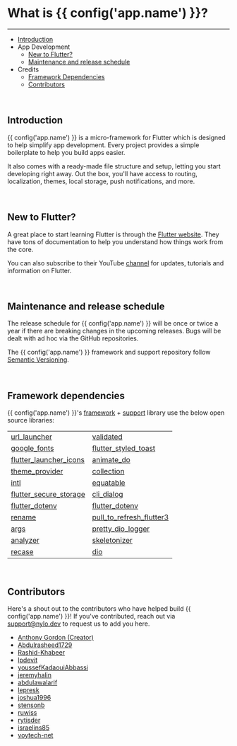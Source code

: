 # What is {{ config('app.name') }}?

---

<a name="section-1"></a>
- [Introduction](#introduction "Introduction")
- App Development
	- [New to Flutter?](#new-to-flutter "New to Flutter?")
	- [Maintenance and release schedule](#maintenance-and-release-schedule "Maintenance and release schedule")
- Credits
	- [Framework Dependencies](#framework-dependencies "Framework Dependencies")
	- [Contributors](#contributors "Contributors")


<div id="introduction"></div>
<br>

## Introduction

{{ config('app.name') }} is a micro-framework for Flutter which is designed to help simplify app development. Every project provides a simple boilerplate to help you build apps easier. 

It also comes with a ready-made file structure and setup, letting you start developing right away. Out the box, you'll have access to routing, localization, themes, local storage, push notifications, and more.

<div id="new-to-flutter"></div>
<br>

## New to Flutter?

A great place to start learning Flutter is through the <a href="https://flutter.dev" target="_BLANK">Flutter website</a>. 
They have tons of documentation to help you understand how things work from the core. 

You can also subscribe to their YouTube <a href="https://www.youtube.com/c/flutterdev/featured" target="_BLANK">channel</a> for updates, tutorials and information on Flutter.


<div id="maintenance-and-release-schedule"></div>
<br>

## Maintenance and release schedule

The release schedule for {{ config('app.name') }} will be once or twice a year if there are breaking changes in the upcoming releases. Bugs will be dealt with ad hoc via the GitHub repositories.

The {{ config('app.name') }} framework and support repository follow <a href="https://semver.org" target="_BLANK">Semantic Versioning</a>.

<div id="framework-dependencies"></div>
<br>

## Framework dependencies

{{ config('app.name') }}'s <a href="https://github.com/nylo-core/framework" target="_BLANK">framework</a> + <a href="https://github.com/nylo-core/support" target="_BLANK">support</a> library use the below open source libraries:


|  |  |
--- | --- |
| [url\_launcher](https://pub.dev/packages/url_launcher) | [validated](https://pub.dev/packages/validated) |
| [google\_fonts](https://pub.dev/packages/google_fonts) | [flutter\_styled\_toast](https://pub.dev/packages/flutter_styled_toast) |
| [flutter\_launcher\_icons](https://pub.dev/packages/flutter_launcher_icons) | [animate_do](https://pub.dev/packages/animate_do) |
| [theme\_provider](https://pub.dev/packages/theme_provider) | [collection](https://pub.dev/packages/collection) |
| [intl](https://pub.dev/packages/intl) | [equatable](https://pub.dev/packages/equatable) |
| [flutter\_secure\_storage](https://pub.dev/packages/flutter_secure_storage) | [cli\_dialog](https://pub.dev/packages/cli_dialog) |
| [flutter\_dotenv](https://pub.dev/packages/flutter_dotenv) | [flutter_dotenv](https://pub.dev/packages/flutter_dotenv) |
| [rename](https://pub.dev/packages/rename) | [pull_to_refresh_flutter3](https://pub.dev/packages/pull_to_refresh_flutter3) |
| [args](https://pub.dev/packages/args) | [pretty\_dio\_logger](https://pub.dev/packages/pretty_dio_logger) |
| [analyzer](https://pub.dev/packages/analyzer) | [skeletonizer](https://pub.dev/packages/skeletonizer) |
| [recase](https://pub.dev/packages/recase) | [dio](https://pub.dev/packages/dio) |


<div id="contributors"></div>
<br>

## Contributors

Here's a shout out to the contributors who have helped build {{ config('app.name') }}! If you've contributed, reach out via <a href="mailto:support@nylo.dev">support@nylo.dev</a> to request us to add you here.

- <a href="https://github.com/agordn52" target="_blank">Anthony Gordon (Creator)</a>
- <a href="https://github.com/Abdulrasheed1729" target="_blank">Abdulrasheed1729</a>
- <a href="https://github.com/Rashid-Khabeer" target="_blank">Rashid-Khabeer</a>
- <a href="https://github.com/lpdevit" target="_blank">lpdevit</a>
- <a href="https://github.com/youssefKadaouiAbbassi" target="_blank">youssefKadaouiAbbassi</a>
- <a href="https://github.com/jeremyhalin" target="_blank">jeremyhalin</a>
- <a href="https://github.com/abdulawalarif" target="_blank">abdulawalarif</a>
- <a href="https://github.com/lepresk" target="_blank">lepresk</a>
- <a href="https://github.com/joshua1996" target="_blank">joshua1996</a>
- <a href="https://github.com/stensonb" target="_blank">stensonb</a>
- <a href="https://github.com/ruwiss" target="_blank">ruwiss</a>
- <a href="https://github.com/rytisder" target="_blank">rytisder</a>
- <a href="https://github.com/israelins85" target="_blank">israelins85</a>
- <a href="https://github.com/voytech-net" target="_blank">voytech-net</a>
